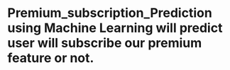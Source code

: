 # Premium_subscription_Prediction using Machine Learning will predict user will subscribe our premium feature or not.
